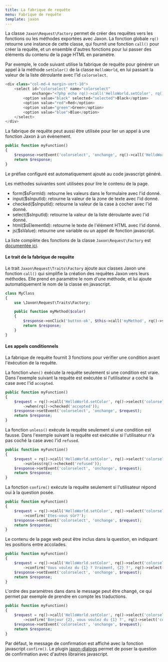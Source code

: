 ```yaml
---
title: La fabrique de requête
menu: Fabrique de requête
template: jaxon
---
```


La classe `Jaxon\Request\Factory` permet de créer des requêtes vers les fonctions ou les méthodes exportées avec Jaxon.
La fonction globale `rq()` retourne une instance de cette classe, qui fournit une fonction `call()` pour créer la requête, et un ensemble d'autres fonctions pour lui passer des éléments du contenu de la page HTML en paramètre.

Par exemple, le code suivant utilise la fabrique de requête pour générer un appel à la méthode `setColor()` de la classe `HelloWorld`, en lui passant la valeur de la liste déroulante avec l'id `colorselect`.

```php
<div class="col-md-4 margin-vert-10">
    <select id="colorselect" name="colorselect"
            onchange="<?php echo rq()->call('HelloWorld.setColor', rq()->select('colorselect')) ?>">
        <option value="black" selected="selected">Black</option>
        <option value="red">Red</option>
        <option value="green">Green</option>
        <option value="blue">Blue</option>
    </select>
</div>
```

La fabrique de requête peut aussi être utilisée pour lier un appel à une fonction Jaxon à un évènement.

```php
public function myFunction()
{
    $response->setEvent('colorselect', 'onchange', rq()->call('HelloWorld.setColor', rq()->select('colorselect')));
    return $response;
}
```

Le préfixe configuré est automatiquement ajouté au code javascript généré.

Les méthodes suivantes sont utilisées pour lire le contenu de la page.

- form($sFormId): retourne les valeurs dans le formulaire avec l'id donné.
- input($sInputId): retourne la valeur de la zone de texte avec l'id donné.
- checked($sInputId): retourne la valeur de la case à cocher avec l'id donné.
- select($sInputId): retourne la valeur de la liste déroulante avec l'id donné.
- html($sElementId): retourne le texte de l'élément HTML avec l'id donné.
- js($sValue): retourne une variable ou un appel de fonction javascript.

La liste complète des fonctions de la classe `Jaxon\Request\Factory` est [documentée ici](/api/Jaxon/Request/Factory.html).

#### Le trait de la fabrique de requête

Le trait `Jaxon\Request\Traits\Factory` ajoute aux classes Jaxon une fonction `call()` qui simplifie la création des requêtes Jaxon vers leurs méthodes. Elle prend en paramètre le nom d'une méthode, et lui ajoute automatiquement le nom de la classe en javascript.

```php
class MyClass
{
    use \Jaxon\Request\Traits\Factory;

    public function myMethod($color)
    {
        $response->onClick('button-ok', $this->call('myMethod', rq()->select('colorselect')));
        return $response;
    }
}
```

#### Les appels conditionnels

La fabrique de requête fournit 3 fonctions pour vérifier une condition avant l'éxécution de la requête.

La fonction `when()` exécute la requête seulement si une condition est vraie.
Dans l'exemple suivant la requête est exécutée si l'utilisateur a coché la case avec l'id `accepted`.

```php
public function myFunction()
{
    $request = rq()->call('HelloWorld.setColor', rq()->select('colorselect'))
        ->when(rq()->checked('accepted'));
    $response->setEvent('colorselect', 'onchange', $request);
    return $response;
}
```

La fonction `unless()` exécute la requête seulement si une condition est fausse.
Dans l'exemple suivant la requête est exécutée si l'utilisateur n'a pas coché la case avec l'id `refused`.

```php
public function myFunction()
{
    $request = rq()->call('HelloWorld.setColor', rq()->select('colorselect'))
        ->unless(rq()->checked('refused'));
    $response->setEvent('colorselect', 'onchange', $request);
    return $response;
}
```

La fonction `confirm()` exécute la requête seulement si l'utilisateur répond oui à la question posée.

```php
public function myFunction()
{
    $request = rq()->call('HelloWorld.setColor', rq()->select('colorselect'))
        ->confirm('Etes-vous sûr?');
    $response->setEvent('colorselect', 'onchange', $request);
    return $response;
}
```

Le contenu de la page web peut être inclus dans la question, en indiquant les positions entre accolades.

```php
public function myFunction()
{
    $request = rq()->call('HelloWorld.setColor', rq()->select('colorselect'))
        ->confirm('Vous voulez du {1} ? Vraiment, {2} ?', rq()->select('colorselect'), rq()->html('username'));
    $response->setEvent('colorselect', 'onchange', $request);
    return $response;
}
```

L'ordre des paramètres dans dans le message peut être changé, ce qui permet par exemple de prendre en compte les traductions.

```php
public function myFunction()
{
    $request = rq()->call('HelloWorld.setColor', rq()->select('colorselect'))
        ->confirm('Bonjour {2}, vous voulez du {1} ?', rq()->select('colorselect'), rq()->html('username'));
    $response->setEvent('colorselect', 'onchange', $request);
    return $response;
}
```

Par défaut, le message de confirmation est affiché avec la fonction javascript `confirm()`.
Le plugin [jaxon-dialogs](https://github.com/jaxon-php/jaxon-dialogs) permet de poser la question de confirmation avec d'autres librairies javascript.
